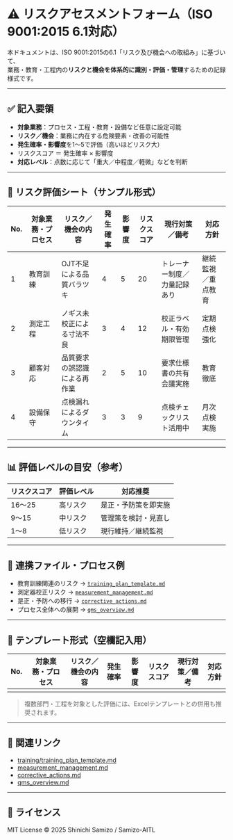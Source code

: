 # ⚠️ リスクアセスメントフォーム（ISO 9001:2015 6.1対応）

本ドキュメントは、ISO 9001:2015の6.1「リスク及び機会への取組み」に基づいて、  
業務・教育・工程内の**リスクと機会を体系的に識別・評価・管理**するための記録様式です。

---

## ✅ 記入要領

- **対象業務**：プロセス・工程・教育・設備など任意に設定可能  
- **リスク／機会**：業務に内在する危険要素・改善の可能性  
- **発生確率・影響度**を1〜5で評価（高いほどリスク大）  
- リスクスコア ＝ 発生確率 × 影響度  
- **対応レベル**：点数に応じて「重大／中程度／軽微」などを判断

---

## 📄 リスク評価シート（サンプル形式）

| No. | 対象業務・プロセス | リスク／機会の内容              | 発生確率 | 影響度 | リスクスコア | 現行対策／備考                 | 対応方針         |
|-----|--------------------|-------------------------------|----------|--------|---------------|-------------------------------|------------------|
| 1   | 教育訓練           | OJT不足による品質バラツキ       | 4        | 5      | 20            | トレーナー制度／力量記録あり    | 継続監視／重点教育 |
| 2   | 測定工程           | ノギス未校正による寸法不良      | 3        | 4      | 12            | 校正ラベル・有効期限管理       | 定期点検強化     |
| 3   | 顧客対応           | 品質要求の誤認識による再作業    | 2        | 5      | 10            | 要求仕様書の共有会議実施       | 教育徹底         |
| 4   | 設備保守           | 点検漏れによるダウンタイム       | 3        | 3      | 9             | 点検チェックリスト活用中       | 月次点検実施     |

---

## 📊 評価レベルの目安（参考）

| リスクスコア | 評価レベル | 対応推奨 |
|--------------|------------|----------|
| 16〜25        | 高リスク    | 是正・予防策を即実施 |
| 9〜15         | 中リスク    | 管理策を検討・見直し |
| 1〜8          | 低リスク    | 現行維持／継続監視 |

---

## 🧩 連携ファイル・プロセス例

- 教育訓練関連のリスク → [`training_plan_template.md`](../training/training_plan_template.md)
- 測定器校正リスク → [`measurement_management.md`](./measurement_management.md)
- 是正・予防への移行 → [`corrective_actions.md`](./corrective_actions.md)
- プロセス全体への展開 → [`qms_overview.md`](./qms_overview.md)

---

## 📝 テンプレート形式（空欄記入用）

| No. | 対象業務・プロセス | リスク／機会の内容 | 発生確率 | 影響度 | リスクスコア | 現行対策／備考 | 対応方針 |
|-----|--------------------|--------------------|----------|--------|---------------|----------------|----------|
|     |                    |                    |          |        |               |                |          |

> 複数部門・工程を対象とした評価には、Excelテンプレートとの併用も推奨されます。

---

## 📎 関連リンク

- [training/training_plan_template.md](../training/training_plan_template.md)
- [measurement_management.md](./measurement_management.md)
- [corrective_actions.md](./corrective_actions.md)
- [qms_overview.md](./qms_overview.md)

---

## 📜 ライセンス

MIT License © 2025 Shinichi Samizo / Samizo-AITL

